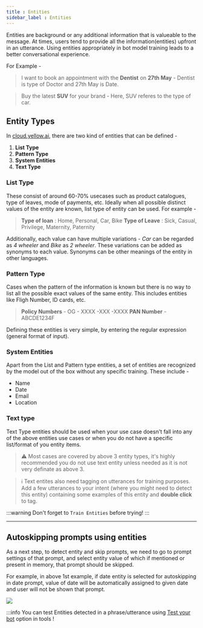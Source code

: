 ```yaml
---
title : Entities
sidebar_label : Entities
---
```


Entities are background or any additional information that is valueable to the message. At times, users tend to provide all the information(entities) upfront in an utterance. Using entities appropriately in bot model training leads to a better conversational experience.

For Example - 

> I want to book an appointment with the **Dentist** on **27th May**
    -   Dentist is type of Doctor and 27th May is Date.

> Buy the latest **SUV** for your brand
    -   Here, SUV referes to the type of car.

## Entity Types
In [cloud.yellow.ai](https://cloud.yellow.ai/), there are two kind of entities that can be defined - 

1. **List Type**
2. **Pattern Type**
3. **System Entities**
4. **Text Type**

### List Type 

These consist of around 60-70% usecases such as product catalogues, type of leaves, mode of payments, etc. Ideally when all possible distinct values of the entity are known, list type of entity can be used. For example -

> **Type of loan** : Home, Personal, Car, Bike 
> **Type of Leave** : Sick, Casual, Privilege, Maternity, Paternity 

Additionally, each value can have multiple variations - *Car* can be regarded as *4 wheeler* and *Bike* as *2 wheeler*. These variations can be added as synonyms to each value. Synonyms can be other meanings of the entity in other languages.

### Pattern Type

Cases when the pattern of the information is known but there is no way to list all the possible exact values of the same entity. This includes entities like Fligh Number, ID cards, etc.

> **Policy Numbers** - OG - XXXX -XXX -XXXX
> **PAN Number** - ABCDE1234F

Defining these entities is very simple, by entering the regular expression (general format of input).

### System Entities

Apart from the List and Pattern type entities, a set of entities are recognized by the model out of the box without any specific training. These include - 

  - Name
  - Date
  - Email
  - Location

### Text type

Text Type entities should be used when your use case doesn't fall into any of the above entities use cases or when you do not have a specific list/format of you entity items. 

> :warning: Most cases are covered by above 3 entity types, it's highly recommended you do not use text entity unless needed as it is not very definate as above 3. 


> ℹ️  Text entites also need tagging on utterances for training purposes. 
Add a few utterances to your intent (where you might need to detect this entity) containing some examples of this entity and **double click** to tag. 


:::warning
Don't forget to `Train Entities` before trying!
:::

---

## Autoskipping prompts using entities
As a next step, to detect entity and skip prompts, we need to go to prompt settings of that prompt, and select entity value of which if  mentioned or present in memory, that prompt should be skipped. 

For example, in above 1st example, if date entity is selected for autoskipping in date prompt, value of date will be automatically assigned to given date and user will not be shown that prompt. 

![](https://i.imgur.com/ipn5mLW.gif)

:::info
You can test Entities detected in a phrase/utterance using [Test your bot](../tools#1-test-your-bot) option in tools !
